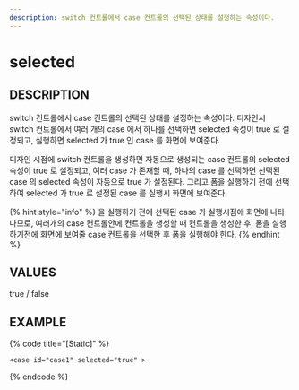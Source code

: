 ```yaml
---
description: switch 컨트롤에서 case 컨트롤의 선택된 상태를 설정하는 속성이다.
---
```


# selected

## DESCRIPTION

switch 컨트롤에서 case 컨트롤의 선택된 상태를 설정하는 속성이다. 디자인시 switch 컨트롤에서 여러 개의 case 에서 하나를 선택하면 selected 속성이 true 로 설정되고, 실행하면 selected 가 true 인 case 를 화면에 보여준다.

디자인 시점에 switch 컨트롤을 생성하면 자동으로 생성되는 case 컨트롤의 selected 속성이 true 로 설정되고, 여러 case 가 존재할 때, 하나의 case 를 선택하면 선택된 case 의 selected 속성이 자동으로 true 가 설정된다. 그리고 폼을 실행하기 전에 선택하여 selected 가 true 로 설정된 case 를 실행시 화면에 보여준다.

{% hint style="info" %}
을 실행하기 전에 선택된 case 가 실행시점에 화면에 나타나므로, 여러개의 case 컨트롤안에 컨트롤을 생성할 때 컨트롤을 생성한 후, 폼을 실행하기전에 화면에 보여줄 case 컨트롤을 선택한 후 폼을 실행해야 한다.
{% endhint %}

## VALUES

true / false

## EXAMPLE

{% code title="\[Static\]" %}
```markup
<case id="case1" selected="true" >
```
{% endcode %}

